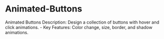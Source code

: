 # Animated-Buttons
Animated Buttons Description: Design a collection of buttons with hover and click animations. - Key Features: Color change, size, border, and shadow animations.

